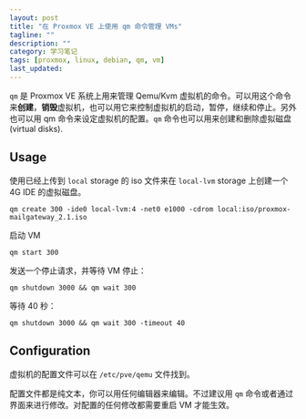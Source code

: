 ```yaml
---
layout: post
title: "在 Proxmox VE 上使用 qm 命令管理 VMs"
tagline: ""
description: ""
category: 学习笔记
tags: [proxmox, linux, debian, qm, vm]
last_updated:
---
```


`qm` 是 Proxmox VE 系统上用来管理 Qemu/Kvm 虚拟机的命令。可以用这个命令来**创建**，**销毁**虚拟机，也可以用它来控制虚拟机的启动，暂停，继续和停止。另外也可以用 qm 命令来设定虚拟机的配置。`qm` 命令也可以用来创建和删除虚拟磁盘 (virtual disks).


## Usage
使用已经上传到 `local` storage 的 iso 文件来在 `local-lvm` storage 上创建一个 4G IDE 的虚拟磁盘。

	qm create 300 -ide0 local-lvm:4 -net0 e1000 -cdrom local:iso/proxmox-mailgateway_2.1.iso

启动 VM

	qm start 300

发送一个停止请求，并等待 VM 停止：

	qm shutdown 3000 && qm wait 300

等待 40 秒：

	qm shutdown 3000 && qm wait 300 -timeout 40


## Configuration
虚拟机的配置文件可以在 `/etc/pve/qemu` 文件找到。

配置文件都是纯文本，你可以用任何编辑器来编辑。不过建议用 `qm` 命令或者通过界面来进行修改。对配置的任何修改都需要重启 VM 才能生效。



